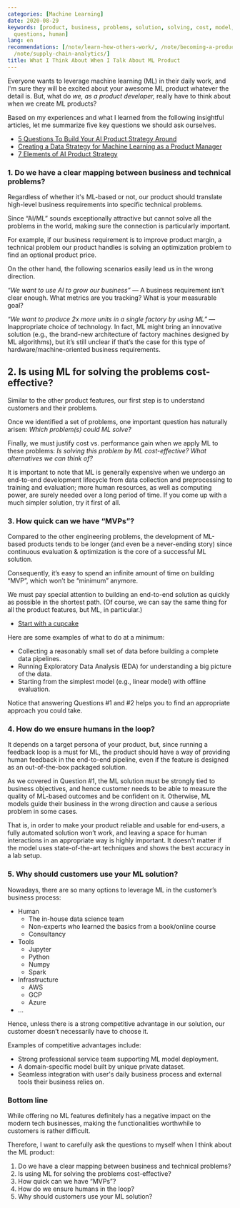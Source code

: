 ```yaml
---
categories: [Machine Learning]
date: 2020-08-29
keywords: [product, business, problems, solution, solving, cost, model, technical,
  questions, human]
lang: en
recommendations: [/note/learn-how-others-work/, /note/becoming-a-product-manager/,
  /note/supply-chain-analytics/]
title: What I Think About When I Talk About ML Product
---
```


Everyone wants to leverage machine learning (ML) in their daily work, and I'm sure they will be excited about your awesome ML product whatever the detail is. But, what do *we, as a product developer,* really have to think about when we create ML products?

Based on my experiences and what I learned from the following insightful articles, let me summarize five key questions we should ask ourselves.

- [5 Questions To Build Your AI Product Strategy Around](https://www.linkedin.com/pulse/5-questions-build-your-ai-product-strategy-around-vin-vashishta/)
- [Creating a Data Strategy for Machine Learning as a Product Manager](https://medium.com/pminsider/creating-a-data-strategy-for-machine-learning-as-a-product-manager-b56b7890ecf7)
- [7 Elements of AI Product Strategy](https://towardsdatascience.com/defining-your-ai-product-strategy-7-areas-of-focus-2cf112c82c07)

### 1. Do we have a clear mapping between business and technical problems?

Regardless of whether it's ML-based or not, our product should translate high-level business requirements into specific technical problems.

Since “AI/ML” sounds exceptionally attractive but cannot solve all the problems in the world, making sure the connection is particularly important.

For example, if our business requirement is to improve product margin, a technical problem our product handles is solving an optimization problem to find an optional product price.

On the other hand, the following scenarios easily lead us in the wrong direction.

*“We want to use AI to grow our business”* &mdash; A business requirement isn’t clear enough. What metrics are you tracking? What is your measurable goal?

*“We want to produce 2x more units in a single factory by using ML”* &mdash; Inappropriate choice of technology. In fact, ML might bring an innovative solution (e.g., the brand-new architecture of factory machines designed by ML algorithms), but it’s still unclear if that’s the case for this type of hardware/machine-oriented business requirements.

## 2. Is using ML for solving the problems cost-effective?

Similar to the other product features, our first step is to understand customers and their problems.

Once we identified a set of problems, one important question has naturally arisen: *Which problem(s) could ML solve?*

Finally, we must justify cost vs. performance gain when we apply ML to these problems: *Is solving this problem by ML cost-effective? What alternatives we can think of?*

It is important to note that ML is generally expensive when we undergo an end-to-end development lifecycle from data collection and preprocessing to training and evaluation; more human resources, as well as computing power, are surely needed over a long period of time. If you come up with a much simpler solution, try it first of all.

### 3. How quick can we have “MVPs”?

Compared to the other engineering problems, the development of ML-based products tends to be longer (and even be a never-ending story) since continuous evaluation & optimization is the core of a successful ML solution.

Consequently, it’s easy to spend an infinite amount of time on building “MVP”, which won’t be “minimum” anymore.

We must pay special attention to building an end-to-end solution as quickly as possible in the shortest path. (Of course, we can say the same thing for all the product features, but ML, in particular.)

- [Start with a cupcake](https://www.intercom.com/blog/start-with-a-cupcake/)

Here are some examples of what to do at a minimum:

- Collecting a reasonably small set of data before building a complete data pipelines.
- Running Exploratory Data Analysis (EDA) for understanding a big picture of the data.
- Starting from the simplest model (e.g., linear model) with offline evaluation.

Notice that answering Questions #1 and #2 helps you to find an appropriate approach you could take.

### 4. How do we ensure humans in the loop?

It depends on a target persona of your product, but, since running a feedback loop is a must for ML, the product should have a way of providing human feedback in the end-to-end pipeline, even if the feature is designed as an out-of-the-box packaged solution.

As we covered in Question #1, the ML solution must be strongly tied to business objectives, and hence customer needs to be able to measure the quality of ML-based outcomes and be confident on it. Otherwise, ML models guide their business in the wrong direction and cause a serious problem in some cases.

That is, in order to make your product reliable and usable for end-users, a fully automated solution won’t work, and leaving a space for human interactions in an appropriate way is highly important. It doesn't matter if the model uses state-of-the-art techniques and shows the best accuracy in a lab setup.

### 5. Why should customers use your ML solution?

Nowadays, there are so many options to leverage ML in the customer’s business process:

- Human
    - The in-house data science team
    - Non-experts who learned the basics from a book/online course
    - Consultancy
- Tools
    - Jupyter
    - Python
    - Numpy
    - Spark
- Infrastructure
    - AWS
    - GCP
    - Azure
- ...

Hence, unless there is a strong competitive advantage in our solution, our customer doesn’t necessarily have to choose it.

Examples of competitive advantages include:

- Strong professional service team supporting ML model deployment.
- A domain-specific model built by unique private dataset.
- Seamless integration with user's daily business process and external tools their business relies on.

### Bottom line

While offering no ML features definitely has a negative impact on the modern tech businesses, making the functionalities worthwhile to customers is rather difficult. 

Therefore, I want to carefully ask the questions to myself when I think about the ML product:

1. Do we have a clear mapping between business and technical problems?
2. Is using ML for solving the problems cost-effective?
3. How quick can we have “MVPs”?
4. How do we ensure humans in the loop?
5. Why should customers use your ML solution?